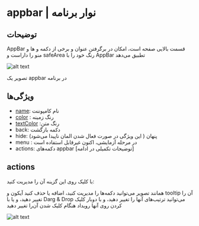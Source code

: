 # appbar | نوار برنامه 

## توضیحات 
AppBar قسمت بالایی صفحه است، امکان در برگرفتن عنوان و برخی از دکمه و ها و منو را داراست و safeArea رنگ خود را با AppBar تطبیق می‌دهد

![alt text](https://anubias.app/doc/assets/images/properties/appbar.png)

تصویر یک appbar در برنامه

## ویژگی‌ها 
-  [name](/fa/properties/name.md): نام کامپوننت
- [color](/fa/properties/color.md) : رنگ زمینه
- [textColor](/fa/properties/color.md) :رنگ متن
- back: دکمه بازگشت
- hide: پنهان ( این ویژگی در صورت فعال شدن المان ناپیدا می‌شود)
- menu : در مرحله آزمایشی، اکنون غیرقابل استفاده است
- actions: دکمه‌های appbar [توضیحات تکمیلی در ادامه]

## actions

با کلیک روی این گزینه آن را مدیریت کنید:

همانند تصویر می‌توانید دکمه‌ها را مدیریت کنید، اضافه یا حذف کنید آیکون و tooltip آن را تغییر دهید،
و یا با Darg & Drop  می‌توانید ترتیب‌های آنها را تغییر دهید، و با دوبار کلیک کردن روی آنها رویداد هنگام کلیک شدن آن‌را تغییر دهید

![alt text](https://anubias.app/doc/assets/images/properties/actions.png)
